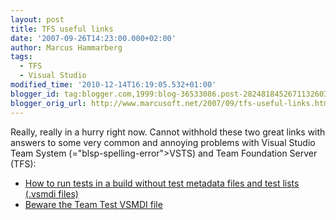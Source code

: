```yaml
---
layout: post
title: TFS useful links
date: '2007-09-26T14:23:00.000+02:00'
author: Marcus Hammarberg
tags:
  - TFS
  - Visual Studio
modified_time: '2010-12-14T16:19:05.532+01:00'
blogger_id: tag:blogger.com,1999:blog-36533086.post-2824818452671132603
blogger_orig_url: http://www.marcusoft.net/2007/09/tfs-useful-links.html
---
```


Really, really in a hurry right now. Cannot withhold these two great
links with answers to some very common and <span>annoying</span> problems with Visual
Studio Team System (<span>="blsp-spelling-error">VSTS</span>) and Team Foundation Server
(<span id="SPELLING_ERROR_2" class="blsp-spelling-error">TFS</span>):

- [How to run tests in a build without test <span
    id="SPELLING_ERROR_3" class="blsp-spelling-error">metadata</span>
    files and test lists (.<span>vsmdi</span>
    files)](http://blogs.msdn.com/buckh/archive/2006/11/04/how-to-run-tests-without-test-metadata-files-and-test-lists-vsmdi-files.aspx)
- [Beware the Team Test <span>VSMDI</span>
    file](http://blogs.vertigosoftware.com/teamsystem/archive/2006/06/23/Beware_the_Team_Test_VSMDI_file.aspx)
